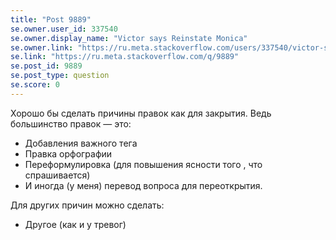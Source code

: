 ```yaml
---
title: "Post 9889"
se.owner.user_id: 337540
se.owner.display_name: "Victor says Reinstate Monica"
se.owner.link: "https://ru.meta.stackoverflow.com/users/337540/victor-says-reinstate-monica"
se.link: "https://ru.meta.stackoverflow.com/q/9889"
se.post_id: 9889
se.post_type: question
se.score: 0
---
```

<p>Хорошо бы сделать причины правок как для закрытия. Ведь большинство правок — это:</p>

<ul>
<li>Добавления важного тега</li>
<li>Правка орфографии </li>
<li>Переформулировка (для повышения ясности того , что спрашивается)</li>
<li>И иногда (у меня) перевод вопроса для переоткрытия.</li>
</ul>

<p>Для других причин можно сделать:</p>

<ul>
<li>Другое (как и у тревог)</li>
</ul>
